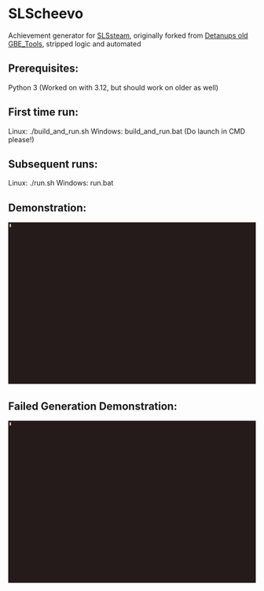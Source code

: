 # SLScheevo

Achievement generator for [SLSsteam](https://github.com/AceSLS/SLSsteam), originally forked from [Detanups old GBE_Tools](https://github.com/Detanup01/gbe_fork_tools/), stripped logic and automated

## Prerequisites:

Python 3 (Worked on with 3.12, but should work on older as well)

## First time run:

Linux: ./build_and_run.sh
Windows: build_and_run.bat (Do launch in CMD please!)

## Subsequent runs:

Linux: ./run.sh
Windows: run.bat

## Demonstration:
![GIF](https://raw.githubusercontent.com/xamionex/SLScheevo/refs/heads/main/demonstration.gif)

## Failed Generation Demonstration:
![GIF](https://raw.githubusercontent.com/xamionex/SLScheevo/refs/heads/main/demonstration_failed_generation.gif)
